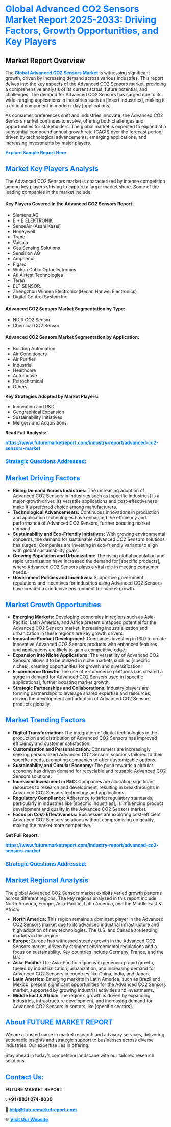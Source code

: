 <h1 style="color: #007BFF;">Global Advanced CO2 Sensors Market Report 2025-2033: Driving Factors, Growth Opportunities, and Key Players</h1>

<section id="overview">
<h2>Market Report Overview</h2>
<p>The <a href="https://www.futuremarketreport.com/industry-report/advanced-co2-sensors-market" style="color: #007BFF; text-decoration: none;"><strong>Global Advanced CO2 Sensors Market</strong></a> is witnessing significant growth, driven by increasing demand across various industries. This report delves into the key aspects of the Advanced CO2 Sensors market, providing a comprehensive analysis of its current status, future potential, and challenges. The demand for Advanced CO2 Sensors has surged due to its wide-ranging applications in industries such as [insert industries], making it a critical component in modern-day [applications].</p>
<p>As consumer preferences shift and industries innovate, the Advanced CO2 Sensors market continues to evolve, offering both challenges and opportunities for stakeholders. The global market is expected to expand at a substantial compound annual growth rate (CAGR) over the forecast period, driven by technological advancements, emerging applications, and increasing investments by major players.</p>
</section>

<section id="overview">
<p><a href="https://www.futuremarketreport.com/request-sample/reportId=75421" style="color: #007BFF; text-decoration: none;"><strong>Explore Sample Report Here</strong></a></p>
</section>

<section id="key-players">
<h2 style="color: #007BFF;">Market Key Players Analysis</h2>
<p>The Advanced CO2 Sensors market is characterized by intense competition among key players striving to capture a larger market share. Some of the leading companies in the market include:</p>
<h4>Key Players Covered in the Advanced CO2 Sensors Report:</h4>
<ul><li>Siemens AG</li><li>E + E ELEKTRONIK</li><li>SenseAir (Asahi Kasei)</li><li>Honeywell</li><li>Trane</li><li>Vaisala</li><li>Gas Sensing Solutions</li><li>Sensirion AG</li><li>Amphenol</li><li>Figaro</li><li>Wuhan Cubic Optoelectronics</li><li>Ati Airtest Technologies</li><li>Teren</li><li>ELT SENSOR.</li><li>Zhengzhou Winsen Electronics(Henan Hanwei Electronics)</li><li>Digital Control System Inc</li></ul>
<h4>Advanced CO2 Sensors Market Segmentation by Type:</h4>
<ul><li>NDIR CO2 Sensor</li><li>Chemical CO2 Sensor</li></ul>

<h4>Advanced CO2 Sensors Market Segmentation by Application:</h4>
<ul><li>Building Automation</li><li>Air Conditioners</li><li>Air Purifier</li><li>Industrial</li><li>Healthcare</li><li>Automotive</li><li>Petrochemical</li><li>Others</li></ul>
<p><strong>Key Strategies Adopted by Market Players:</strong></p>
<ul>
<li>Innovation and R&D</li>
<li>Geographical Expansion</li>
<li>Sustainability Initiatives</li>
<li>Mergers and Acquisitions</li>
</ul>
</section>

<section>
<p><strong>Read Full Analysis: </strong></p><a href="https://www.futuremarketreport.com/industry-report/advanced-co2-sensors-market" style="color: #007BFF; text-decoration: none;"><strong>https://www.futuremarketreport.com/industry-report/advanced-co2-sensors-market</strong></a>
<h3 style="color: #007BFF;">Strategic Questions Addressed:</h3>
</section>

<section id="driving-factors">
<h2 style="color: #007BFF;">Market Driving Factors</h2>
<ul>
<li><strong>Rising Demand Across Industries:</strong> The increasing adoption of Advanced CO2 Sensors in industries such as [specific industries] is a major growth driver. Its versatile applications and cost-effectiveness make it a preferred choice among manufacturers.</li>
<li><strong>Technological Advancements:</strong> Continuous innovations in production and application technologies have enhanced the efficiency and performance of Advanced CO2 Sensors, further boosting market demand.</li>
<li><strong>Sustainability and Eco-Friendly Initiatives:</strong> With growing environmental concerns, the demand for sustainable Advanced CO2 Sensors solutions has surged. Companies are investing in eco-friendly variants to align with global sustainability goals.</li>
<li><strong>Growing Population and Urbanization:</strong> The rising global population and rapid urbanization have increased the demand for [specific products], where Advanced CO2 Sensors plays a vital role in meeting consumer needs.</li>
<li><strong>Government Policies and Incentives:</strong> Supportive government regulations and incentives for industries using Advanced CO2 Sensors have created a conducive environment for market growth.</li>
</ul>
</section>

<section id="growth-opportunities">
<h2 style="color: #007BFF;">Market Growth Opportunities</h2>
<ul>
<li><strong>Emerging Markets:</strong> Developing economies in regions such as Asia-Pacific, Latin America, and Africa present untapped potential for the Advanced CO2 Sensors market. Increasing industrialization and urbanization in these regions are key growth drivers.</li>
<li><strong>Innovative Product Development:</strong> Companies investing in R&D to create innovative Advanced CO2 Sensors products with enhanced features and applications are likely to gain a competitive edge.</li>
<li><strong>Expansion into Niche Applications:</strong> The versatility of Advanced CO2 Sensors allows it to be utilized in niche markets such as [specific niches], creating opportunities for growth and diversification.</li>
<li><strong>E-commerce Growth:</strong> The rise of e-commerce platforms has created a surge in demand for Advanced CO2 Sensors used in [specific applications], further boosting market growth.</li>
<li><strong>Strategic Partnerships and Collaborations:</strong> Industry players are forming partnerships to leverage shared expertise and resources, driving the development and adoption of Advanced CO2 Sensors products globally.</li>
</ul>
</section>

<section id="trending-factors">
<h2 style="color: #007BFF;">Market Trending Factors</h2>
<ul>
<li><strong>Digital Transformation:</strong> The integration of digital technologies in the production and distribution of Advanced CO2 Sensors has improved efficiency and customer satisfaction.</li>
<li><strong>Customization and Personalization:</strong> Consumers are increasingly seeking personalized Advanced CO2 Sensors solutions tailored to their specific needs, prompting companies to offer customizable options.</li>
<li><strong>Sustainability and Circular Economy:</strong> The push towards a circular economy has driven demand for recyclable and reusable Advanced CO2 Sensors solutions.</li>
<li><strong>Increased Investment in R&D:</strong> Companies are allocating significant resources to research and development, resulting in breakthroughs in Advanced CO2 Sensors technology and applications.</li>
<li><strong>Regulatory Compliance:</strong> Adherence to strict regulatory standards, particularly in industries like [specific industries], is influencing product development and quality in the Advanced CO2 Sensors market.</li>
<li><strong>Focus on Cost-Effectiveness:</strong> Businesses are exploring cost-efficient Advanced CO2 Sensors solutions without compromising on quality, making the market more competitive.</li>
</ul>
</section>

<section>
<p><strong>Get Full Report: </strong></p><a href="https://www.futuremarketreport.com/industry-report/advanced-co2-sensors-market" style="color: #007BFF; text-decoration: none;"><strong>https://www.futuremarketreport.com/industry-report/advanced-co2-sensors-market</strong></a>
<h3 style="color: #007BFF;">Strategic Questions Addressed:</h3>
</section>


<section id="regional-analysis">
<h2 style="color: #007BFF;">Market Regional Analysis</h2>
<p>The global Advanced CO2 Sensors market exhibits varied growth patterns across different regions. The key regions analyzed in this report include North America, Europe, Asia-Pacific, Latin America, and the Middle East & Africa:</p>
<ul>
<li><strong>North America:</strong> This region remains a dominant player in the Advanced CO2 Sensors market due to its advanced industrial infrastructure and high adoption of new technologies. The U.S. and Canada are leading markets in this region.</li>
<li><strong>Europe:</strong> Europe has witnessed steady growth in the Advanced CO2 Sensors market, driven by stringent environmental regulations and a focus on sustainability. Key countries include Germany, France, and the U.K.</li>
<li><strong>Asia-Pacific:</strong> The Asia-Pacific region is experiencing rapid growth, fueled by industrialization, urbanization, and increasing demand for Advanced CO2 Sensors in countries like China, India, and Japan.</li>
<li><strong>Latin America:</strong> Emerging markets in Latin America, such as Brazil and Mexico, present significant opportunities for the Advanced CO2 Sensors market, supported by growing industrial activities and investments.</li>
<li><strong>Middle East & Africa:</strong> The region’s growth is driven by expanding industries, infrastructure development, and increasing demand for Advanced CO2 Sensors in sectors like [specific sectors].</li>
</ul>
</section>

<footer>
<h2 style="color: #007BFF;">About FUTURE MARKET REPORT</h2>
<p>We are a trusted name in market research and advisory services, delivering actionable insights and strategic support to businesses across diverse industries. Our expertise lies in offering:</p>

<p>Stay ahead in today’s competitive landscape with our tailored research solutions.</p>

<h2 style="color: #007BFF;">Contact Us:</h2>
<p><strong>FUTURE MARKET REPORT</strong></p>
<p>📞 <strong>+91 (883) 074-8030</strong></p>
<p>📧 <strong><a href="mailto:help@futuremarketreport.com" style="color: #007BFF;">help@futuremarketreport.com</a></strong></p>
<p>🌐 <strong><a href="https://www.futuremarketreport.com/" style="color: #007BFF;">Visit Our Website</a></strong></p>
</footer>